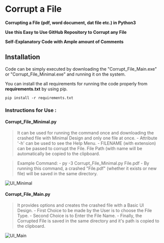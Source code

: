 # Corrupt a File

**Corrupting a File (pdf, word document, dat file etc.) in Python3**

**Use this Easy to Use GitHub Repository to Corrupt any File**

**Self-Explanatory Code with Ample amount of Comments**

## Installation
Code can be simply executed by downloading the "Corrupt_File_Main.exe" or "Corrupt_File_Minimal.exe" and running it on the system.

You can install the all requirements for running the code properly from **requirements.txt** by using pip.

    pip install -r requirements.txt



### Instructions for Use : 


#### Corrupt_File_Minimal.py

> It can be used for running the command once and downloading the crashed file with Minimal Design and only one file at once.
    - Attribute '-h' can be used to see the Help Menu.
    - FILENAME (with extension) can be passed to corrupt the File. File Path (with name will be automatically be copied to the clipboard.

> Example Command:
    - py -3 Corrupt_File_Minimal.py File.pdf
    - By running this command, a crashed "File.pdf" (whether it exists or new file) will be saved in the same directory.


![UI_Minimal](https://user-images.githubusercontent.com/96762636/231775292-02910d8b-cdaa-4d79-9b93-701967d4d4f5.jpg)




#### Corrupt_File_Main.py

> It provides options and creates the crashed file with a Basic UI Design.
    - First Choice to be made by the User is to choose the File Type.
    - Second Choice is to Enter the File Name.
    - Finally, the Corrupted File is saved in the same directory and it's path is copied to the clipboard.


![UI_Main](https://user-images.githubusercontent.com/96762636/231774475-b9178aba-25f9-41c0-9808-260cc08f083a.jpg)
